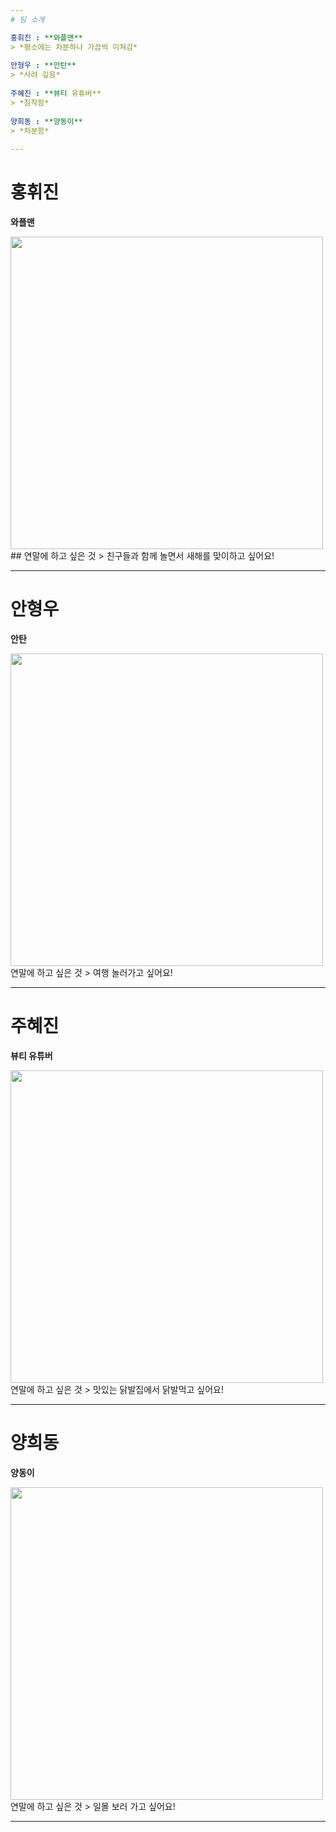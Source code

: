 ```yaml
---
# 팀 소개

홍휘진 : **와플맨**
> *평소에는 차분하나 가끔씩 미쳐감*
  
안형우 : **안탄**
> *사려 깊음*
  
주혜진 : **뷰티 유튜버**
> *침착함*
  
양희동 : **양동이**
> *차분함*
  
---
```

# 홍휘진
**와플맨**
  
<img width="500" src="https://user-images.githubusercontent.com/34855745/50469434-b29d5580-09ef-11e9-8f89-f59dfcaba9e1.jpg">
## 연말에 하고 싶은 것
> 친구들과 함께 놀면서 새해를 맞이하고 싶어요!
  
---
# 안형우
  **안탄**
  
  <img width="500" src="https://user-images.githubusercontent.com/34855745/50469460-cba60680-09ef-11e9-916b-b4beb7bfb4e4.jpg">
  연말에 하고 싶은 것
  > 여행 놀러가고 싶어요!
  
---
# 주혜진
  **뷰티 유튜버**
  
  <img width="500" src="https://user-images.githubusercontent.com/34855745/50469476-e7a9a800-09ef-11e9-8929-f1de5de5a431.jpg">
  연말에 하고 싶은 것
  > 맛있는 닭발집에서 닭발먹고 싶어요!
  
---
# 양희동
  **양동이**
  
  <img width="500" src="https://user-images.githubusercontent.com/34855745/50469489-fe4fff00-09ef-11e9-8334-66594898b09e.jpg">
  연말에 하고 싶은 것
  > 일몰 보러 가고 싶어요!
  
---


